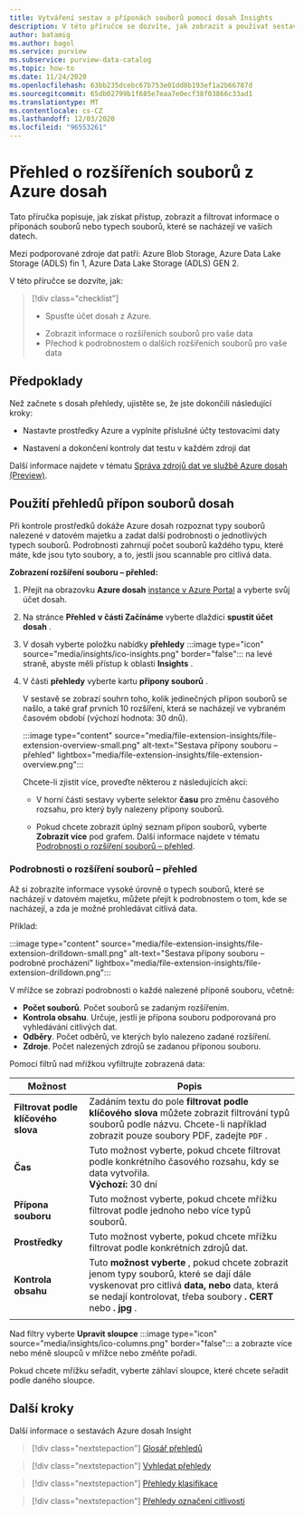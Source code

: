 ```yaml
---
title: Vytváření sestav o příponách souborů pomocí dosah Insights
description: V této příručce se dozvíte, jak zobrazit a používat sestavy rozšíření souborů dosah Insights pro vaše data.
author: batamig
ms.author: bagol
ms.service: purview
ms.subservice: purview-data-catalog
ms.topic: how-to
ms.date: 11/24/2020
ms.openlocfilehash: 63bb235dcebc67b753e01dd8b193ef1a2b66787d
ms.sourcegitcommit: 65db02799b1f685e7eaa7e0ecf38f03866c33ad1
ms.translationtype: MT
ms.contentlocale: cs-CZ
ms.lasthandoff: 12/03/2020
ms.locfileid: "96553261"
---
```

# <a name="file-extension-insights-about-your-data-from-azure-purview"></a>Přehled o rozšířeních souborů z Azure dosah 

Tato příručka popisuje, jak získat přístup, zobrazit a filtrovat informace o příponách souborů nebo typech souborů, které se nacházejí ve vašich datech.

Mezi podporované zdroje dat patří: Azure Blob Storage, Azure Data Lake Storage (ADLS) fin 1, Azure Data Lake Storage (ADLS) GEN 2.

V této příručce se dozvíte, jak:
> [!div class="checklist"]
> * Spusťte účet dosah z Azure. 
> - Zobrazit informace o rozšířeních souborů pro vaše data
> - Přechod k podrobnostem o dalších rozšířeních souborů pro vaše data

## <a name="prerequisites"></a>Předpoklady 

Než začnete s dosah přehledy, ujistěte se, že jste dokončili následující kroky:

- Nastavte prostředky Azure a vyplníte příslušné účty testovacími daty

- Nastavení a dokončení kontroly dat testu v každém zdroji dat

Další informace najdete v tématu [Správa zdrojů dat ve službě Azure dosah (Preview)](manage-data-sources.md).

## <a name="use-purview-file-extension-insights"></a>Použití přehledů přípon souborů dosah

Při kontrole prostředků dokáže Azure dosah rozpoznat typy souborů nalezené v datovém majetku a zadat další podrobnosti o jednotlivých typech souborů. Podrobnosti zahrnují počet souborů každého typu, které máte, kde jsou tyto soubory, a to, jestli jsou scannable pro citlivá data.

**Zobrazení rozšíření souboru – přehled:**

1. Přejít na obrazovku **Azure dosah** [instance v Azure Portal](https://aka.ms/purviewportal) a vyberte svůj účet dosah.

1. Na stránce **Přehled** **v části Začínáme** vyberte dlaždici **spustit účet dosah** .

1. V dosah vyberte položku nabídky **přehledy** :::image type="icon" source="media/insights/ico-insights.png" border="false"::: na levé straně, abyste měli přístup k oblasti **Insights** .
    
1. V části **přehledy** vyberte kartu **přípony souborů** .

    V sestavě se zobrazí souhrn toho, kolik jedinečných přípon souborů se našlo, a také graf prvních 10 rozšíření, která se nacházejí ve vybraném časovém období (výchozí hodnota: 30 dnů).

    :::image type="content" source="media/file-extension-insights/file-extension-overview-small.png" alt-text="Sestava přípony souboru – přehled" lightbox="media/file-extension-insights/file-extension-overview.png":::

    Chcete-li zjistit více, proveďte některou z následujících akcí:

    - V horní části sestavy vyberte selektor **času** pro změnu časového rozsahu, pro který byly nalezeny přípony souborů.
    
    - Pokud chcete zobrazit úplný seznam přípon souborů, vyberte **Zobrazit více** pod grafem. Další informace najdete v tématu [Podrobnosti o rozšíření souborů – přehled](#file-extension-insights-drilldown). 

### <a name="file-extension-insights-drilldown"></a>Podrobnosti o rozšíření souborů – přehled

Až si zobrazíte informace vysoké úrovně o typech souborů, které se nacházejí v datovém majetku, můžete přejít k podrobnostem o tom, kde se nacházejí, a zda je možné prohledávat citlivá data.

Příklad:

:::image type="content" source="media/file-extension-insights/file-extension-drilldown-small.png" alt-text="Sestava přípony souboru – podrobné procházení" lightbox="media/file-extension-insights/file-extension-drilldown.png":::

V mřížce se zobrazí podrobnosti o každé nalezené příponě souboru, včetně:

- **Počet souborů**. Počet souborů se zadaným rozšířením.
- **Kontrola obsahu**. Určuje, jestli je přípona souboru podporovaná pro vyhledávání citlivých dat.
- **Odběry**. Počet odběrů, ve kterých bylo nalezeno zadané rozšíření.
- **Zdroje**. Počet nalezených zdrojů se zadanou příponou souboru.



Pomocí filtrů nad mřížkou vyfiltrujte zobrazená data:

|Možnost  |Popis  |
|---------|---------|
|**Filtrovat podle klíčového slova**     |    Zadáním textu do pole **filtrovat podle klíčového slova**  můžete zobrazit filtrování typů souborů podle názvu. Chcete-li například zobrazit pouze soubory PDF, zadejte `PDF` .     |
|**Čas**        | Tuto možnost vyberte, pokud chcete filtrovat podle konkrétního časového rozsahu, kdy se data vytvořila. <br>**Výchozí:** 30 dní  |
|**Přípona souboru**     |Tuto možnost vyberte, pokud chcete mřížku filtrovat podle jednoho nebo více typů souborů.        |
|**Prostředky**    |Tuto možnost vyberte, pokud chcete mřížku filtrovat podle konkrétních zdrojů dat. |
|**Kontrola obsahu**     |Tuto **možnost vyberte** , pokud chcete zobrazit jenom typy souborů, které se dají dále vyskenovat pro citlivá **data, nebo** data, která se nedají kontrolovat, třeba soubory **. CERT** nebo **. jpg** . |
| | |

Nad filtry vyberte **Upravit sloupce** :::image type="icon" source="media/insights/ico-columns.png" border="false"::: a zobrazte více nebo méně sloupců v mřížce nebo změňte pořadí. 

Pokud chcete mřížku seřadit, vyberte záhlaví sloupce, které chcete seřadit podle daného sloupce.
## <a name="next-steps"></a>Další kroky

Další informace o sestavách Azure dosah Insight
> [!div class="nextstepaction"]
> [Glosář přehledů](glossary-insights.md)

> [!div class="nextstepaction"]
> [Vyhledat přehledy](scan-insights.md)

> [!div class="nextstepaction"]
> [Přehledy klasifikace](./classification-insights.md)

> [!div class="nextstepaction"]
> [Přehledy označení citlivosti](sensitivity-insights.md)
